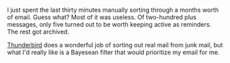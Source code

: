 <!--
title: Too much email
date: 10 January 2006
slug: less-noise
tags: unfinished
-->

I just spent the last thirty minutes manually sorting through a months worth of
email. Guess what? Most of it was useless. Of two-hundred plus messages, only
five turned out to be worth keeping active as reminders. The rest got archived.

[Thunderbird][] does a wonderful job of sorting out real mail from junk mail,
but what I'd really like is a Bayesean filter that would prioritize my email for
me.

[Thunderbird]: http://mozilla.com/thunderbird/ "Thunderbird (Mozilla): reclaim your inbox"

